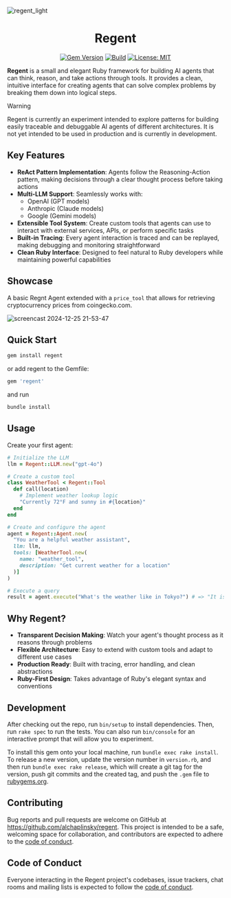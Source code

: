 ![regent_light](https://github.com/user-attachments/assets/62564dac-b8d7-4dc0-9b63-64c6841b5872)

<div align="center">

# Regent
[![Gem Version](https://badge.fury.io/rb/regent.svg)](https://badge.fury.io/rb/regent)
[![Build](https://github.com/alchaplinsky/regent/actions/workflows/main.yml/badge.svg)](https://github.com/alchaplinsky/regent/actions/workflows/main.yml)
[![License: MIT](https://img.shields.io/badge/License-MIT-yellow.svg)](https://opensource.org/licenses/MIT)

</div>

**Regent** is a small and elegant Ruby framework for building AI agents that can think, reason, and take actions through tools. It provides a clean, intuitive interface for creating agents that can solve complex problems by breaking them down into logical steps.

> [!WARNING]
> Regent is currently an experiment intended to explore patterns for building easily traceable and debuggable AI agents of different architectures. It is not yet intended to be used in production and is currently in development.

## Key Features

- **ReAct Pattern Implementation**: Agents follow the Reasoning-Action pattern, making decisions through a clear thought process before taking actions
- **Multi-LLM Support**: Seamlessly works with:
  - OpenAI (GPT models)
  - Anthropic (Claude models)
  - Google (Gemini models)
- **Extensible Tool System**: Create custom tools that agents can use to interact with external services, APIs, or perform specific tasks
- **Built-in Tracing**: Every agent interaction is traced and can be replayed, making debugging and monitoring straightforward
- **Clean Ruby Interface**: Designed to feel natural to Ruby developers while maintaining powerful capabilities

## Showcase

A basic Regnt Agent extended with a `price_tool` that allows for retrieving cryptocurrency prices from coingecko.com.

![screencast 2024-12-25 21-53-47](https://github.com/user-attachments/assets/4e65b731-bbd7-4732-b157-b705d35a7824)

## Quick Start

```bash
gem install regent
```

or add regent to the Gemfile:

```ruby
gem 'regent'
```

and run

```bash
bundle install
```

## Usage

Create your first agent:

```ruby
# Initialize the LLM
llm = Regent::LLM.new("gpt-4o")

# Create a custom tool
class WeatherTool < Regent::Tool
  def call(location)
    # Implement weather lookup logic
    "Currently 72°F and sunny in #{location}"
  end
end

# Create and configure the agent
agent = Regent::Agent.new(
  "You are a helpful weather assistant",
  llm: llm,
  tools: [WeatherTool.new(
    name: "weather_tool",
    description: "Get current weather for a location"
  )]
)

# Execute a query
result = agent.execute("What's the weather like in Tokyo?") # => "It is currently 72°F and sunny in Tokyo."
```

## Why Regent?
- **Transparent Decision Making**: Watch your agent's thought process as it reasons through problems
- **Flexible Architecture**: Easy to extend with custom tools and adapt to different use cases
- **Production Ready**: Built with tracing, error handling, and clean abstractions
- **Ruby-First Design**: Takes advantage of Ruby's elegant syntax and conventions

## Development

After checking out the repo, run `bin/setup` to install dependencies. Then, run `rake spec` to run the tests. You can also run `bin/console` for an interactive prompt that will allow you to experiment.

To install this gem onto your local machine, run `bundle exec rake install`. To release a new version, update the version number in `version.rb`, and then run `bundle exec rake release`, which will create a git tag for the version, push git commits and the created tag, and push the `.gem` file to [rubygems.org](https://rubygems.org).

## Contributing

Bug reports and pull requests are welcome on GitHub at https://github.com/alchaplinsky/regent. This project is intended to be a safe, welcoming space for collaboration, and contributors are expected to adhere to the [code of conduct](https://github.com/alchaplinsky/regent/blob/main/CODE_OF_CONDUCT.md).

## Code of Conduct

Everyone interacting in the Regent project's codebases, issue trackers, chat rooms and mailing lists is expected to follow the [code of conduct](https://github.com/alchaplinsky/regent/blob/main/CODE_OF_CONDUCT.md).
